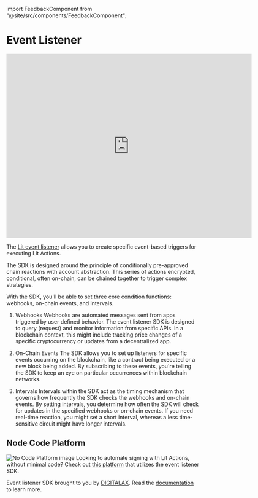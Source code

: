 import FeedbackComponent from "@site/src/components/FeedbackComponent";

# Event Listener

 <iframe width="640" 
         height="480" 
         src="https://www.youtube.com/embed/gcT8Bp5oepo" 
         title="Event Listener with Lit Protocol - Automate Web3 Signing" 
         frameborder="0" 
         allow="accelerometer; autoplay; clipboard-write; encrypted-media; gyroscope; picture-in-picture" 
         allowfullscreen>
 </iframe>


The [Lit event listener](https://github.com/DIGITALAX/LitListenerSDK) allows you to create specific event-based triggers for executing Lit Actions.

The SDK is designed around the principle of conditionally pre-approved chain reactions with account abstraction. This series of actions encrypted, conditional, often on-chain, can be chained together to trigger complex strategies.

With the SDK, you'll be able to set three core condition functions: webhooks, on-chain events, and intervals.

1. Webhooks
Webhooks are automated messages sent from apps triggered by user defined behavior. The event listener SDK is designed to query (request) and monitor information from specific APIs. In a blockchain context, this might include tracking price changes of a specific cryptocurrency or updates from a decentralized app.

2. On-Chain Events
The SDK allows you to set up listeners for specific events occurring on the blockchain, like a contract being executed or a new block being added. By subscribing to these events, you're telling the SDK to keep an eye on particular occurrences within blockchain networks.

3. Intervals
Intervals within the SDK act as the timing mechanism that governs how frequently the SDK checks the webhooks and on-chain events. By setting intervals, you determine how often the SDK will check for updates in the specified webhooks or on-chain events. If you need real-time reaction, you might set a short interval, whereas a less time-sensitive circuit might have longer intervals.

## Node Code Platform
![No Code Platform image](/img/event_listener_no_code.png)
Looking to automate signing with Lit Actions, without minimal code? Check out [this platform](https://listener.irrevocable.dev/) that utilizes the event listener SDK. 


Event listener SDK brought to you by [DIGITALAX](https://github.com/DIGITALAX). Read the [documentation](https://docs.irrevocable.dev/) to learn more.

<FeedbackComponent/>
